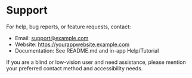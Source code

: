 # Support

For help, bug reports, or feature requests, contact:

- Email: support@example.com
- Website: https://yourappwebsite.example.com
- Documentation: See README.md and in-app Help/Tutorial

If you are a blind or low-vision user and need assistance, please mention your preferred contact method and accessibility needs.
